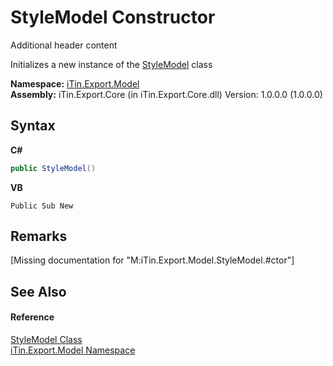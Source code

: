 # StyleModel Constructor 
Additional header content 

Initializes a new instance of the <a href="T_iTin_Export_Model_StyleModel">StyleModel</a> class

**Namespace:**&nbsp;<a href="N_iTin_Export_Model">iTin.Export.Model</a><br />**Assembly:**&nbsp;iTin.Export.Core (in iTin.Export.Core.dll) Version: 1.0.0.0 (1.0.0.0)

## Syntax

**C#**<br />
``` C#
public StyleModel()
```

**VB**<br />
``` VB
Public Sub New
```


## Remarks
\[Missing <remarks> documentation for "M:iTin.Export.Model.StyleModel.#ctor"\]

## See Also


#### Reference
<a href="T_iTin_Export_Model_StyleModel">StyleModel Class</a><br /><a href="N_iTin_Export_Model">iTin.Export.Model Namespace</a><br />